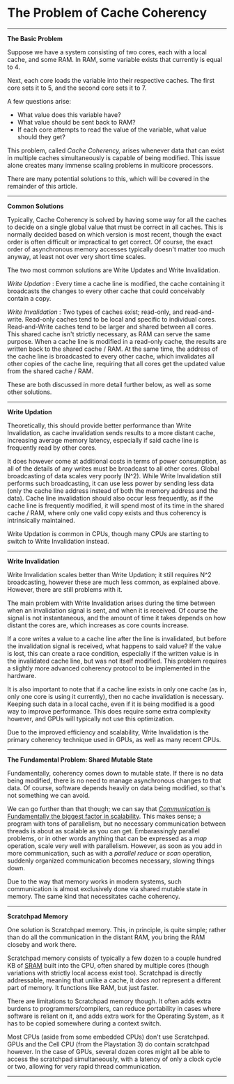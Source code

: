 # The Problem of Cache Coherency

---

**The Basic Problem**

Suppose we have a system consisting of two cores, each with a local cache, and some RAM. In RAM, some variable exists that currently is equal to 4.


Next, each core loads the variable into their respective caches. The first core sets it to 5, and the second core sets it to 7.

A few questions arise:
  * What value does this variable have?
  * What value should be sent back to RAM?
  * If each core attempts to read the value of the variable, what value should they get?

This problem, called *Cache Coherency,* arises whenever data that can exist in multiple caches simultaneously is capable of being modified. This issue alone creates many immense scaling problems in multicore processors.

There are many potential solutions to this, which will be covered in the remainder of this article.

---

**Common Solutions**

Typically, Cache Coherency is solved by having some way for all the caches to decide on a single global value that must be correct in all caches. This is normally decided based on which version is most recent, though the exact order is often difficult or impractical to get correct. Of course, the exact order of asynchronous memory accesses typically doesn't matter too much anyway, at least not over very short time scales.

The two most common solutions are Write Updates and Write Invalidation.

*Write Updation* : Every time a cache line is modified, the cache containing it broadcasts the changes to every other cache that could conceivably contain a copy.

*Write Invalidation* : Two types of caches exist; read-only, and read-and-write. Read-only caches tend to be local and specific to individual cores. Read-and-Write caches tend to be larger and shared between all cores. This shared cache isn't strictly necessary, as RAM can serve the same purpose. When a cache line is modified in a read-only cache, the results are written back to the shared cache / RAM. At the same time, the address of the cache line is broadcasted to every other cache, which invalidates all other copies of the cache line, requiring that all cores get the updated value from the shared cache / RAM.

These are both discussed in more detail further below, as well as some other solutions.

---

**Write Updation**

Theoretically, this should provide better performance than Write Invalidation, as cache invalidation sends results to a more distant cache, increasing average memory latency, especially if said cache line is frequently read by other cores.

It does however come at additional costs in terms of power consumption, as all of the details of any writes must be broadcast to all other cores. Global broadcasting of data scales very poorly (N^2). While Write Invalidation still performs such broadcasting, it can use less power by sending less data (only the cache line address instead of both the memory address and the data). Cache line invalidation should also occur less frequently, as if the cache line is frequently modified, it will spend most of its time in the shared cache / RAM, where only one valid copy exists and thus coherency is intrinsically maintained.

Write Updation is common in CPUs, though many CPUs are starting to switch to Write Invalidation instead.

---

**Write Invalidation**

Write Invalidation scales better than Write Updation; it still requires N^2 broadcasting, however these are much less common, as explained above. However, there are still problems with it.

The main problem with Write Invalidation arises during the time between when an invalidation signal is sent, and when it is received. Of course the signal is not instantaneous, and the amount of time it takes depends on how distant the cores are, which increases as core counts increase.

If a core writes a value to a cache line after the line is invalidated, but before the invalidation signal is received, what happens to said value? If the value is lost, this can create a race condition, especially if the written value is in the invalidated cache line, but was not itself modified. This problem requires a slightly more advanced coherency protocol to be implemented in the hardware.

It is also important to note that if a cache line exists in only one cache (as in, only one core is using it currently), then no cache invalidation is necessary. Keeping such data in a local cache, even if it is being modified is a good way to improve performance. This does require some extra complexity however, and GPUs will typically not use this optimization.

Due to the improved efficiency and scalability, Write Invalidation is the primary coherency technique used in GPUs, as well as many recent CPUs.

---

**The Fundamental Problem: Shared Mutable State**

Fundamentally, coherency comes down to mutable state. If there is no data being modified, there is no need to manage asynchronous changes to that data. Of course, software depends heavily on data being modified, so that's not something we can avoid.

We can go further than that though; we can say that [*Communication* is Fundamentally the biggest factor in scalability](../System/scalability.md). This makes sense; a program with tons of parallelism, but no necessary communication between threads is about as scalable as you can get. Embarassingly parallel problems, or in other words anything that can be expressed as a *map* operation, scale very well with parallelism. However, as soon as you add in more communication, such as with a *parallel reduce* or *scan* operation, suddenly organized communication becomes necessary, slowing things down.

Due to the way that memory works in modern systems, such communication is almost exclusively done via shared mutable state in memory. The same kind that necessitates cache coherency.

---

**Scratchpad Memory**

One solution is Scratchpad memory. This, in principle, is quite simple; rather than do all the communication in the distant RAM, you bring the RAM closeby and work there.

Scratchpad memory consists of typically a few dozen to a couple hundred KB of [SRAM](commonmemory.md) built into the CPU, often shared by multiple cores (though variations with strictly local access exist too). Scratchpad is directly addressable, meaning that unlike a cache, it *does not* represent a different part of memory. It functions like RAM, but just faster.

There are limitations to Scratchpad memory though. It often adds extra burdens to programmers/compilers, can reduce portability in cases where software is reliant on it, and adds extra work for the Operating System, as it has to be copied somewhere during a context switch.

Most CPUs (aside from some embedded CPUs) don't use Scratchpad. GPUs and the Cell CPU (from the Playstation 3) do contain scratchpad however. In the case of GPUs, several dozen cores might all be able to access the scratchpad simultaneously, with a latency of only a clock cycle or two, allowing for very rapid thread communication.

---
